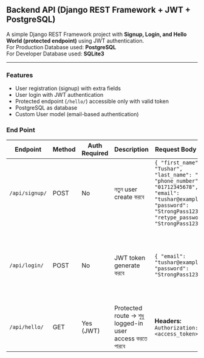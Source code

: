 ## Backend API (Django REST Framework + JWT + PostgreSQL)

A simple Django REST Framework project with **Signup, Login, and Hello World (protected endpoint)** using JWT authentication.  
For Production Database used: **PostgreSQL**  
For Developer Database used: **SQLite3**

---

### Features
- User registration (signup) with extra fields
- User login with JWT authentication
- Protected endpoint (`/hello/`) accessible only with valid token
- PostgreSQL as database
- Custom User model (email-based authentication)

### End Point

| Endpoint       | Method | Auth Required | Description                                             | Request Body (JSON)                                                                                                                                                                 | Response (JSON)                                                                                                                                                                                 |
| -------------- | ------ | ------------- | ------------------------------------------------------- | ----------------------------------------------------------------------------------------------------------------------------------------------------------------------------------- | ----------------------------------------------------------------------------------------------------------------------------------------------------------------------------------------------- |
| `/api/signup/` | POST   |  No          | নতুন user create করবে                                   | `{ "first_name": "Tushar", "last_name": "Ahmed", "phone_number": "01712345678", "email": "tushar@example.com", "password": "StrongPass123!", "retype_password": "StrongPass123!" }` | `{ "id": 1, "first_name": "Tushar", "last_name": "Ahmed", "phone_number": "01712345678", "email": "tushar@example.com" }`                                                                       |
| `/api/login/`  | POST   |  No          | JWT token generate করবে                                | `{ "email": "tushar@example.com", "password": "StrongPass123!" }`                                                                                                                   | `{ "refresh": "<refresh_token>", "access": "<access_token>", "user": { "id": 1, "first_name": "Tushar", "last_name": "Ahmed", "email": "tushar@example.com", "phone_number": "01712345678" } }` |
| `/api/hello/`  | GET    |  Yes (JWT)   | Protected route → শুধু logged-in user access করতে পারবে  | **Headers:** `Authorization: Bearer <access_token>`                                                                                                                                 | `{ "message": "Hello World, Tushar" }`                                                                                                                                                          |
